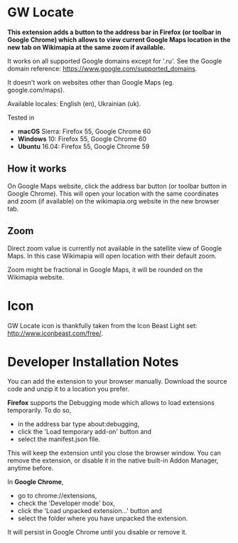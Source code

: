 # GW Locate

**This extension adds a button to the address bar in Firefox (or toolbar in Google Chrome) which allows to view current Google Maps location in the new tab on Wikimapia at the same zoom if available.**

It works on all supported Google domains except for '.ru'. See the Google domain reference: https://www.google.com/supported_domains.

It doesn't work on websites other than Google Maps (eg. google.com/maps).

Available locales: English (en), Ukrainian (uk).

Tested in
* **macOS** Sierra: Firefox 55, Google Chrome 60
* **Windows** 10: Firefox 55, Google Chrome 60
* **Ubuntu** 16.04: Firefox 55, Google Chrome 59

## How it works

On Google Maps website, click the address bar button (or toolbar button in Google Chrome). This will open your location with the same coordinates and zoom (if available) on the wikimapia.org website in the new browser tab.

## Zoom

Direct zoom value is currently not available in the satellite view of Google Maps. In this case Wikimapia will open location with their default zoom.

Zoom might be fractional in Google Maps, it will be rounded on the Wikimapia website.

# Icon

GW Locate icon is thankfully taken from the Icon Beast Light set: http://www.iconbeast.com/free/.

# Developer Installation Notes
You can add the extension to your browser manually. Download the source code and unzip it to a location you prefer.

**Firefox** supports the Debugging mode which allows to load extensions temporarily. To do so,
* in the address bar type about:debugging,
* click the 'Load temporary add-on' button and
* select the manifest.json file.

This will keep the extension until you close the browser window. You can remove the extension, or disable it in the native built-in Addon Manager, anytime before.

In **Google Chrome**,
* go to chrome://extensions,
* check the 'Developer mode' box,
* click the 'Load unpacked extension...' button and
* select the folder where you have unpacked the extension.

It will persist in Google Chrome until you disable or remove it.
